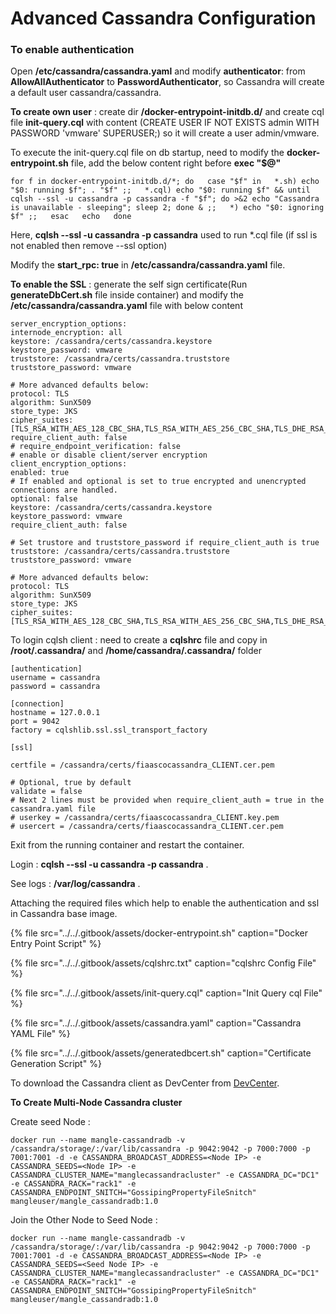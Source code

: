 # Advanced Cassandra Configuration

### To enable authentication

Open **/etc/cassandra/cassandra.yaml** and modify **authenticator**: from **AllowAllAuthenticator** to **PasswordAuthenticator**, so Cassandra will create a default user cassandra/cassandra.

**To create own user** : create dir **/docker-entrypoint-initdb.d/** and create cql file **init-query.cql** with content \(CREATE USER IF NOT EXISTS admin WITH PASSWORD 'vmware' SUPERUSER;\) so it will create a user admin/vmware.

To execute the init-query.cql file on db startup, need to modify the **docker-entrypoint.sh** file, add the below content right before **exec "$@"**

`for f in docker-entrypoint-initdb.d/*; do  
case "$f" in  
*.sh) echo "$0: running $f"; . "$f" ;;  
*.cql) echo "$0: running $f" && until cqlsh --ssl -u cassandra -p cassandra -f "$f"; do >&2 echo "Cassandra is unavailable - sleeping"; sleep 2; done & ;;  
*) echo "$0: ignoring $f" ;;  
esac  
echo  
done`

Here, **cqlsh --ssl -u cassandra -p cassandra** used to run \*.cql file \(if ssl is not enabled then remove --ssl option\)

Modify the **start\_rpc: true** in **/etc/cassandra/cassandra.yaml** file.

**To enable the SSL** : generate the self sign certificate\(Run **generateDbCert.sh** file inside container\) and modify the  **/etc/cassandra/cassandra.yaml** file with below content

```text
server_encryption_options:
internode_encryption: all
keystore: /cassandra/certs/cassandra.keystore
keystore_password: vmware
truststore: /cassandra/certs/cassandra.truststore
truststore_password: vmware

# More advanced defaults below:
protocol: TLS
algorithm: SunX509
store_type: JKS
cipher_suites: [TLS_RSA_WITH_AES_128_CBC_SHA,TLS_RSA_WITH_AES_256_CBC_SHA,TLS_DHE_RSA_WITH_AES_128_CBC_SHA,TLS_DHE_RSA_WITH_AES_256_CBC_SHA,TLS_ECDHE_RSA_WITH_AES_128_CBC_SHA,TLS_ECDHE_RSA_WITH_AES_256_CBC_SHA]
require_client_auth: false
# require_endpoint_verification: false
# enable or disable client/server encryption
client_encryption_options:
enabled: true
# If enabled and optional is set to true encrypted and unencrypted connections are handled.
optional: false
keystore: /cassandra/certs/cassandra.keystore
keystore_password: vmware
require_client_auth: false

# Set trustore and truststore_password if require_client_auth is true
truststore: /cassandra/certs/cassandra.truststore
truststore_password: vmware

# More advanced defaults below:
protocol: TLS
algorithm: SunX509
store_type: JKS
cipher_suites: [TLS_RSA_WITH_AES_128_CBC_SHA,TLS_RSA_WITH_AES_256_CBC_SHA,TLS_DHE_RSA_WITH_AES_128_CBC_SHA,TLS_DHE_RSA_WITH_AES_256_CBC_SHA,TLS_ECDHE_RSA_WITH_AES_128_CBC_SHA,TLS_ECDHE_RSA_WITH_AES_256_CBC_SHA]
```

To login cqlsh client : need to create a **cqlshrc** file and copy in **/root/.cassandra/** and **/home/cassandra/.cassandra/** folder 

```text
[authentication]
username = cassandra
password = cassandra

[connection]
hostname = 127.0.0.1
port = 9042
factory = cqlshlib.ssl.ssl_transport_factory

[ssl]

certfile = /cassandra/certs/fiaascocassandra_CLIENT.cer.pem

# Optional, true by default
validate = false
# Next 2 lines must be provided when require_client_auth = true in the cassandra.yaml file
# userkey = /cassandra/certs/fiaascocassandra_CLIENT.key.pem
# usercert = /cassandra/certs/fiaascocassandra_CLIENT.cer.pem
```

Exit from the running container and restart the container.

 Login : **cqlsh --ssl -u cassandra -p cassandra** .

See logs : **/var/log/cassandra** .

Attaching the required files which help to enable the authentication and ssl in Cassandra base image.

{% file src="../../.gitbook/assets/docker-entrypoint.sh" caption="Docker Entry Point Script" %}

{% file src="../../.gitbook/assets/cqlshrc.txt" caption="cqlshrc Config File" %}

{% file src="../../.gitbook/assets/init-query.cql" caption="Init Query cql File" %}

{% file src="../../.gitbook/assets/cassandra.yaml" caption="Cassandra YAML File" %}

{% file src="../../.gitbook/assets/generatedbcert.sh" caption="Certificate Generation Script" %}

To download the Cassandra client as DevCenter from [DevCenter](https://academy.datastax.com/downloads).

**To Create Multi-Node Cassandra cluster**

Create seed Node : 

```text
docker run --name mangle-cassandradb -v /cassandra/storage/:/var/lib/cassandra -p 9042:9042 -p 7000:7000 -p 7001:7001 -d -e CASSANDRA_BROADCAST_ADDRESS=<Node IP> -e CASSANDRA_SEEDS=<Node IP> -e CASSANDRA_CLUSTER_NAME="manglecassandracluster" -e CASSANDRA_DC="DC1" -e CASSANDRA_RACK="rack1" -e CASSANDRA_ENDPOINT_SNITCH="GossipingPropertyFileSnitch"  mangleuser/mangle_cassandradb:1.0
```

Join the Other Node to Seed Node : 

```text
docker run --name mangle-cassandradb -v /cassandra/storage/:/var/lib/cassandra -p 9042:9042 -p 7000:7000 -p 7001:7001 -d -e CASSANDRA_BROADCAST_ADDRESS=<Node IP> -e CASSANDRA_SEEDS=<Seed Node IP> -e CASSANDRA_CLUSTER_NAME="manglecassandracluster" -e CASSANDRA_DC="DC1" -e CASSANDRA_RACK="rack1" -e CASSANDRA_ENDPOINT_SNITCH="GossipingPropertyFileSnitch"  mangleuser/mangle_cassandradb:1.0
```

